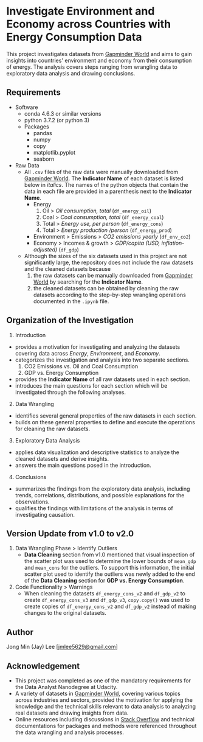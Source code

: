 # Investigate Environment and Economy across Countries with Energy Consumption Data
This project investigates datasets from [Gapminder World](https://www.gapminder.org/data/) and aims to gain insights into countries' environment and economy from their consumption of energy. The analysis covers steps ranging from wrangling data to exploratory data analysis and drawing conclusions.

## Requirements
* Software
  * conda 4.6.3 or similar versions
  * python 3.7.2 (or python 3)
  * Packages
    - pandas
    - numpy
    - copy
    - matplotlib.pyplot
    - seaborn
* Raw Data
  - All `.csv` files of the raw data were manually downloaded from [Gapminder World](https://www.gapminder.org/data/). The __Indicator Name__ of each dataset is listed below in _italics_. The names of the python objects that contain the data in each file are provided in a parenthesis next to the __Indicator Name__.
    - Energy
      1. Oil > _Oil consumption, total_ (`df_energy_oil`)
      2. Coal > _Coal consumption, total_ (`df_energy_coal`)
      3. Total > _Energy use, per person_ (`df_energy_cons`)
      4. Total > _Energy production /person_ (`df_energy_prod`)
    - Environment > Emissions > _CO2 emissions yearly_ (`df_env_co2`)
    - Economy > Incomes & growth > _GDP/capita (USD, inflation-adjusted)_ (`df_gdp`)
  - Although the sizes of the six datasets used in this project are not significantly large, the repository does not include the raw datasets and the cleaned datasets because
    1. the raw datasets can be manually downloaded from [Gapminder World](https://www.gapminder.org/data/) by searching for the __Indicator Name__.
    2. the cleaned datasets can be obtained by cleaning the raw datasets according to the step-by-step wrangling operations documented in the `.ipynb` file.

## Organization of the Investigation
1. Introduction
  * provides a motivation for investigating and analyzing the datasets covering data across _Energy_, _Environment_, and _Economy_.
  * categorizes the investigation and analysis into two separate sections.
    1. CO2 Emissions vs. Oil and Coal Consumption
    2. GDP vs. Energy Consumption
  * provides the __Indicator Name__ of all raw datasets used in each section.
  * introduces the main questions for each section which will be investigated through the following analyses.
2. Data Wrangling
  * identifies several general properties of the raw datasets in each section.
  * builds on these general properties to define and execute the operations for cleaning the raw datasets.
3. Exploratory Data Analysis
  * applies data visualization and descriptive statistics to analyze the cleaned datasets and derive insights.
  * answers the main questions posed in the introduction.
4. Conclusions
  * summarizes the findings from the exploratory data analysis, including trends, correlations, distributions, and possible explanations for the observations.
  * qualifies the findings with limitations of the analysis in terms of investigating causation.

## Version Update from v1.0 to v2.0
1. Data Wrangling Phase > Identify Outliers
    - __Data Cleaning__ section from v1.0 mentioned that visual inspection of the scatter plot was used to determine the lower bounds of `mean_gdp` and `mean_cons` for the outliers. To support this information, the initial scatter plot used to identify the outliers was newly added to the end of the __Data Cleaning__ section for __GDP vs. Energy Consumption__.
2. Code Functionality > Warnings
    - When cleaning the datasets `df_energy_cons_v2` and `df_gdp_v2` to create `df_energy_cons_v3` and `df_gdp_v3`, `copy.copy()` was used to create copies of `df_energy_cons_v2` and `df_gdp_v2` instead of making changes to the original datasets.

## Author
Jong Min (Jay) Lee [jmlee5629@gmail.com]

## Acknowledgement
* This project was completed as one of the mandatory requirements for the Data Analyst Nanodegree at Udacity.
* A variety of datasets in [Gapminder World](https://www.gapminder.org/data/), covering various topics across industries and sectors, provided the motivation for applying the knowledge and the technical skills relevant to data analysis to analyzing real datasets and drawing insights from data.
* Online resources including discussions in [Stack Overflow](https://stackoverflow.com/) and technical documentations for packages and methods were referenced throughout the data wrangling and analysis processes.
